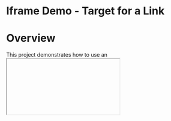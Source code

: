 # Iframe Demo - Target for a Link

# Overview
This project demonstrates how to use an <iframe> in combination with anchor (<a>) tags to load external content directly within the iframe by targeting it through the target attribute of the anchor tag.

The provided demo uses a list of anime Wikipedia pages as links, each of which opens in the same iframe when clicked. This showcases how to embed dynamic content in your web pages without needing to refresh the page.

## Features
A responsive layout that adapts to different screen sizes (desktop, tablet, mobile).
An iframe element that dynamically loads external content when links are clicked.
Beautiful styling with a modern gradient background, shadowed containers, and smooth hover effects on links.
The ability to navigate external content inside the iframe using the target attribute in the anchor tags.

## How It Works
An iframe (<iframe>) is embedded on the page with the name="contentFrame".
Each <a> tag includes the target="contentFrame" attribute, meaning that when a link is clicked, the content of that link is loaded inside the iframe.
The links point to Wikipedia pages for popular anime, such as Naruto, One Piece, and Attack on Titan.
When clicked, these links load the respective page in the iframe, keeping the main page unchanged.

# Demo

https://github.com/user-attachments/assets/8bddb9e8-85fb-4739-8af3-5bc9486f7bff




## Technologies Used
HTML5
CSS3
Responsive Design (Media Queries)
